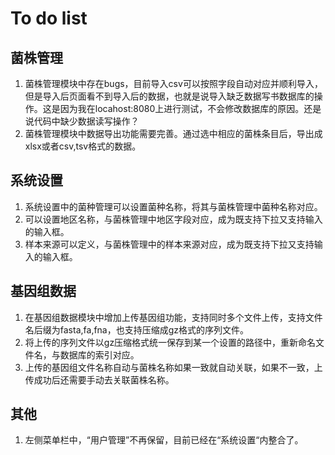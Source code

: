 # To do list

## 菌株管理

1. 菌株管理模块中存在bugs，目前导入csv可以按照字段自动对应并顺利导入，但是导入后页面看不到导入后的数据，也就是说导入缺乏数据写书数据库的操作。这是因为我在locahost:8080上进行测试，不会修改数据库的原因。还是说代码中缺少数据读写操作？
2. 菌株管理模块中数据导出功能需要完善。通过选中相应的菌株条目后，导出成xlsx或者csv,tsv格式的数据。

## 系统设置

1. 系统设置中的菌种管理可以设置菌种名称，将其与菌株管理中菌种名称对应。
2. 可以设置地区名称，与菌株管理中地区字段对应，成为既支持下拉又支持输入的输入框。
3. 样本来源可以定义，与菌株管理中的样本来源对应，成为既支持下拉又支持输入的输入框。

## 基因组数据

1. 在基因组数据模块中增加上传基因组功能，支持同时多个文件上传，支持文件名后缀为fasta,fa,fna，也支持压缩成gz格式的序列文件。
2. 将上传的序列文件以gz压缩格式统一保存到某一个设置的路径中，重新命名文件名，与数据库的索引对应。
3. 上传的基因组文件名称自动与菌株名称如果一致就自动关联，如果不一致，上传成功后还需要手动去关联菌株名称。

## 其他

1. 左侧菜单栏中，“用户管理”不再保留，目前已经在“系统设置“内整合了。
